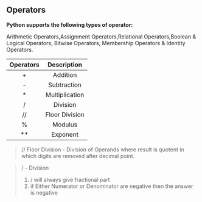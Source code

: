 ## Operators

**Python supports the following types of operator:** 

Arithmetic Operators,Assignment Operators,Relational Operators,Boolean & Logical Operators, Bitwise Operators, Membership Operators & Identity Operators.

| Operators | Description |
| :-----------: | :-----------: |
|+|Addition|
|-|Subtraction|
|*|Multiplication|
|/|Division|
|//|Floor Division|
|%|Modulus|
|**|Exponent|

> // Floor Division - Division of Operands where result is quotent in which digits are removed after decimal point.

> / - Division
>   1. / will always give fractional part
>   2. if Either Numerator or Denominator are negative then the answer is negative